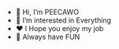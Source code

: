 - 👋 Hi, I’m PEECAWO
- 👀 I’m interested in Everything
- ❤️ I Hope you enjoy my job
- 🗿 Always have FUN
<!---
PEECAWO/PEECAWO is a ✨ special ✨ repository because its `README.md` (this file) appears on your GitHub profile.
You can click the Preview link to take a look at your changes.
--->
